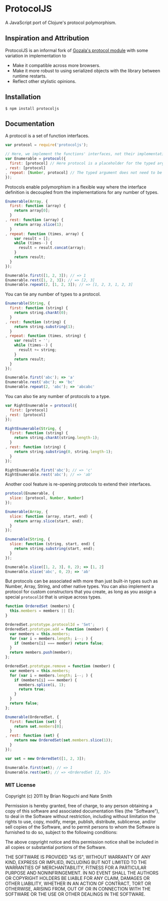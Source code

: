 ProtocolJS
==========

A JavaScript port of Clojure's protocol polymorphism.

## Inspiration and Attribution

ProtocolJS is an informal fork of [Gozala's protocol module](https://github.com/Gozala/protocol)
with some variation in implementation to

- Make it compatible across more browsers.
- Make it more robust to using serialized objects with the library between runtime restarts.
- Reflect other stylistic opinions.

## Installation

```
$ npm install protocoljs
```

## Documentation

A protocol is a set of function interfaces.

```javascript
var protocol = require('protocoljs');

// Here, we implement the functions' interfaces, not their implementations
var Enumerable = protocol({
  first: [protocol] // Here protocol is a placeholder for the typed argument
, rest: [protocol]
, repeat: [Number, protocol] // The typed argument does not need to be first
});
```

Protocols enable polymorphism in a flexible way where the interface definition
is decoupled from the implementations for any number of types.

```javascript
Enumerable(Array, {
  first: function (array) {
    return array[0];
  }
, rest: function (array) {
    return array.slice(1);
  }
, repeat: function (times, array) {
    var result = [];
    while (times--) {
      result = result.concat(array);
    }
    return result;
  }
});

Enumerable.first([1, 2, 3]); // => 1
Enumerable.rest([1, 2, 3]); // => [2, 3]
Enumerable.repeat(2, [1, 2, 3]); // => [1, 2, 3, 1, 2, 3]
```

You can tie any number of types to a protocol.

```javascript
Enumerable(String, {
  first: function (string) {
    return string.charAt(0);
  }
, rest: function (string) {
    return string.substring(1);
  }
, repeat: function (times, string) {
    var result = '';
    while (times--) {
      result += string;
    }
    return result;
  }
});

Enumerable.first('abc'); => 'a'
Enumerable.rest('abc'); => 'bc'
Enumerable.repeat(2, 'abc'); => 'abcabc'
```

You can also tie any number of protocols to a type.

```javascript
var RightEnumerable = protocol({
  first: [protocol]
, rest: [protocol]
});

RightEnumerable(String, {
  first: function (string) {
    return string.charAt(string.length-1);
  }
, rest: function (string) {
    return string.substring(0, string.length-1);
  }
});

RightEnumerable.first('abc'); // => 'c'
RightEnumerable.rest('abc'); // => 'ab'
```

Another cool feature is re-opening protocols to extend their interfaces.

```javascript
protocol(Enumerable, {
  slice: [protocol, Number, Number]
});

Enumerable(Array, {
  slice: function (array, start, end) {
    return array.slice(start, end);
  }
});

Enumerable(String, {
  slice: function (string, start, end) {
    return string.substring(start, end);
  }
});

Enumerable.slice([1, 2, 3], 0, 2); => [1, 2]
Enumerable.slice('abc', 0, 2); => 'ab'
```

But protocols can be associated with more than just built-in types such as
Number, Array, String, and other native types. You can also implement a
protocol for custom constructors that you create, as long as you assign a
special `protocolId` that is unique across types.

```javascript
function OrderedSet (members) {
  this.members = members || [];
}

OrderedSet.prototype.protocolId = 'Set';
OrderedSet.prototype.add = function (member) {
  var members = this.members;
  for (var i = members.length; i--; ) {
    if (members[i] === member) return false;
  }
  return members.push(member);
};

OrderedSet.prototype.remove = function (member) {
  var members = this.members;
  for (var i = members.length; i--; ) {
    if (members[i] === member) {
      members.splice(i, 1);
      return true;
    }
  }
  return false;
};

Enumerable(OrderedSet, {
  first: function (set) {
    return set.members[0];
  }
, rest: function (set) {
    return new OrderedSet(set.members.slice(1));
  }
});

var set = new OrderedSet([1, 2, 3]);

Enumerable.first(set); // => 1
Enumerable.rest(set); // => <OrderedSet [2, 3]>
```

### MIT License
Copyright (c) 2011 by Brian Noguchi and Nate Smith

Permission is hereby granted, free of charge, to any person obtaining a copy
of this software and associated documentation files (the "Software"), to deal
in the Software without restriction, including without limitation the rights
to use, copy, modify, merge, publish, distribute, sublicense, and/or sell
copies of the Software, and to permit persons to whom the Software is
furnished to do so, subject to the following conditions:

The above copyright notice and this permission notice shall be included in
all copies or substantial portions of the Software.

THE SOFTWARE IS PROVIDED "AS IS", WITHOUT WARRANTY OF ANY KIND, EXPRESS OR
IMPLIED, INCLUDING BUT NOT LIMITED TO THE WARRANTIES OF MERCHANTABILITY,
FITNESS FOR A PARTICULAR PURPOSE AND NONINFRINGEMENT. IN NO EVENT SHALL THE
AUTHORS OR COPYRIGHT HOLDERS BE LIABLE FOR ANY CLAIM, DAMAGES OR OTHER
LIABILITY, WHETHER IN AN ACTION OF CONTRACT, TORT OR OTHERWISE, ARISING FROM,
OUT OF OR IN CONNECTION WITH THE SOFTWARE OR THE USE OR OTHER DEALINGS IN
THE SOFTWARE.
